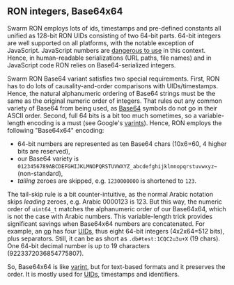 ## RON integers, Base64x64

Swarm RON employs lots of ids, timestamps and pre-defined constants all unified as 128-bit RON UIDs consisting of two 64-bit parts.
64-bit integers are well supported on all platforms, with the notable exception of JavaScript. JavaScript numbers are [dangerous to use][snowflake] in this context.
Hence, in human-readable serializations (URL paths, file names) and in JavaScript code RON relies on Base64-serialized integers.

Swarm RON Base64 variant satisfies two special requirements.
First, RON has to do lots of causality-and-order comparisons with UIDs/timestamps.
Hence, the natural alphanumeric ordering of Base64 strings must be the same as the original numeric order of integers.
That rules out any common variety of Base64 from being used, as [Base64][base64] symbols do not go in their ASCII order.
Second, full 64 bits is a bit too much sometimes, so a variable-length encoding is a must (see Google's [varints][varint]).
Hence, RON employs the following "Base64x64" encoding:

* 64-bit numbers are represented as ten Base64 chars (10x6=60, 4 higher bits are reserved),
* our Base64 variety is `0123456789ABCDEFGHIJKLMNOPQRSTUVWXYZ_abcdefghijklmnopqrstuvwxyz~` (non-standard),
* *tailing* zeroes are skipped, e.g. `1230000000` is shortened to `123`.

The tail-skip rule is a bit counter-intuitive, as the normal Arabic notation skips *leading* zeroes, e.g. Arabic 0000123 is 123.
But this way, the numeric order of `uint64_t` matches the alphanumeric order of our Base64x64, which is not the case with Arabic numbers.
This variable-length trick provides significant savings when Base64x64 numbers are concatenated.
For example, an [op](op.md) has four [UIDs](uid.md), thus eight 64-bit integers (4x2x64=512 bits), plus separators.
Still, it can be as short as `.db#test:1CQC2u3u+X` (19 chars).
One 64-bit decimal number is up to 19 characters (9223372036854775807).

So, Base64x64 is like [varint][varint], but for text-based formats and it preserves the order.  It is mostly used for [UIDs](uid.md), timestamps and identifiers.

[varint]: https://developers.google.com/protocol-buffers/docs/encoding#varints
[snowflake]: https://dev.twitter.com/overview/api/twitter-ids-json-and-snowflake
[hybrid]: https://www.cse.buffalo.edu/tech-reports/2014-04.pdf
[base64]: https://tools.ietf.org/html/rfc4648#page-5
